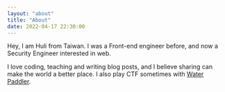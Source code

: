 ```yaml
---
layout: "about"
title: "About"
date: 2022-04-17 22:30:00
---
```


Hey, I am Huli from Taiwan. I was a Front-end engineer before, and now a Security Engineer interested in web. 

I love coding, teaching and writing blog posts, and I believe sharing can make the world a better place. I also play CTF sometimes with [Water Paddler](https://twitter.com/Water_Paddler).

 